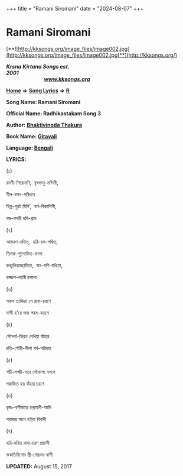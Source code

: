 +++
title = "Ramani Siromani"
date = "2024-08-07"
+++

# Ramani Siromani
[**![http://kksongs.org/image_files/image002.jpg](http://kksongs.org/image_files/image002.jpg)**](http://kksongs.org/)

**_Krsna Kirtana Songs est. 2001_**                                                                                                                                                 **_www.kksongs.org_**

**[Home](http://kksongs.org/)** **⇒** **[Song Lyrics](http://kksongs.org/lyrics.html)** **⇒** **[R](http://kksongs.org/songs/song_r.html)**

**Song Name: Ramani Siromani**

**Official Name: Radhikastakam Song 3**

**Author:** [**Bhaktivinoda Thakura**](http://kksongs.org/authors/list/bhaktivinoda.html)

**Book Name: [Gitavali](http://kksongs.org/authors/literature/gitavali.html)**

**Language: [Bengali](http://kksongs.org/language/list/bengali.html)**

**LYRICS:**

(১)

রমণী\-শিরোমণি,  বৃষভানু\-নন্দিনী,

নীল\-বসন\-পরিধান

ছিন্ন\-পুরট যিনি’,  বর্ন\-বিকাশিনী,

বদ্ধ\-কবরী হরি\-প্রান

(২)

আভরণ\-মণ্ডিত,  হরি\-রস\-পণ্ডিত,

তিলক\-শুসোভিত\-ভালা

কঞ্চুলিকাচ্ছাদিতা,  স্তন\-মণি\-মণ্ডিতা,

কজ্জল\-নয়নী রসালা

(৩)

সকল ত্যজিয়া সে রাধা\-চরণে

দাসী হ’য়ে ভজ পরম\-যতনে

(৪)

সৌন্দর্য\-কিরন দেখিয়া যাঁহার

রতি\-গৌরী\-লীলা গর্ব\-পরিহার

(৫)

শচী\-লক্ষ্মী\-সত্য সৌভাগ্য বলনে

পরাজিত হয় যাঁহার চরণে

(৬)

কৃষ্ণ\-বশীকারে চন্দ্রাবলী\-আদি

পরাজয় মানে হ‌ইয়া বিবাদী

(৭)

হরি\-দয়িত রাধা\-চরণ প্রয়াসী

ভকতিবিনোদ শ্রী\-গোদ্রুম\-বাসী

**UPDATED:** August 15, 2017